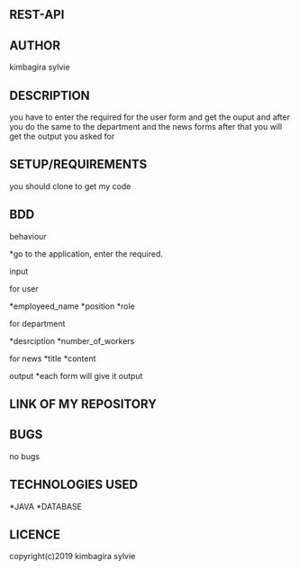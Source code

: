 ## REST-API

## AUTHOR

kimbagira sylvie

## DESCRIPTION

you have to enter the required for the user form and get the ouput and after you do the same to the department and the news forms after that you will get the output you asked for

## SETUP/REQUIREMENTS

you should clone to get my code


## BDD

behaviour

*go to the application, enter the required.

input

for user

*employeed_name
*position
*role

for department

*desrciption
*number_of_workers


for news
*title
*content

output
*each form will give it output

## LINK OF MY REPOSITORY



## BUGS
  no bugs
  
## TECHNOLOGIES USED
*JAVA
*DATABASE

## LICENCE

copyright(c)2019 kimbagira sylvie

